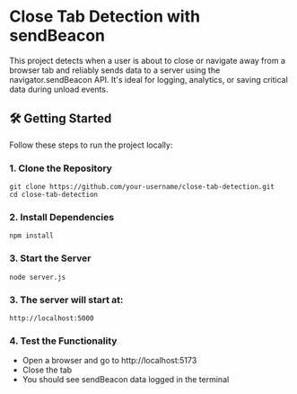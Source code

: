 # Close Tab Detection with sendBeacon

This project detects when a user is about to close or navigate away from a browser tab and reliably sends data to a server using the navigator.sendBeacon API. It's ideal for logging, analytics, or saving critical data during unload events.

## 🛠️ Getting Started

Follow these steps to run the project locally:

### 1. Clone the Repository

```
git clone https://github.com/your-username/close-tab-detection.git
cd close-tab-detection
```

### 2. Install Dependencies

```
npm install
```

### 3. Start the Server
```
node server.js
```

### 3. The server will start at:
```
http://localhost:5000
```

### 4. Test the Functionality

- Open a browser and go to http://localhost:5173
- Close the tab
- You should see sendBeacon data logged in the terminal
